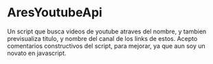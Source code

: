 # AresYoutubeApi
Un script que busca videos de youtube atraves del nombre, y tambien previsualiza titulo, y nombre del canal de los links de estos.
Acepto comentarios constructivos del script, para mejorar, ya que aun soy un novato en javascript.
